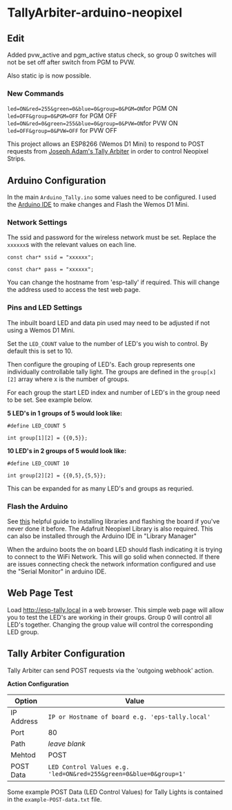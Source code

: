 # TallyArbiter-arduino-neopixel
## Edit 

Added pvw_active and pgm_active status check, so group 0 switches will not be set off after switch from PGM to PVW.

Also static ip is now possible.

### New Commands

`led=ON&red=255&green=0&blue=0&group=0&PGM=ON`for PGM ON
`led=OFF&group=0&PGM=OFF` for PGM OFF
`led=ON&red=0&green=255&blue=0&group=0&PVW=ON`for PVW ON
`led=OFF&group=0&PVW=OFF` for PVW OFF



This project allows an ESP8266 (Wemos D1 Mini) to respond to POST requests from [Joseph Adam's Tally Arbiter](https://github.com/josephdadams/TallyArbiter) in order to control Neopixel Strips.


## Arduino Configuration

In the main `Arduino_Tally.ino` some values need to be configured.
I used the [Arduino IDE](https://www.arduino.cc/en/software) to make changes and Flash the Wemos D1 Mini.

### Network Settings

The ssid and password for the wireless network must be set. Replace the `xxxxxx`s with the relevant values on each line.

`const char* ssid = "xxxxxx";`

`const char* pass = "xxxxxx";`

You can change the hostname from 'esp-tally' if required. This will change the address used to access the test web page.

### Pins and LED Settings

The inbuilt board LED and data pin used may need to be adjusted if not using a Wemos D1 Mini.

Set the `LED_COUNT` value to the number of LED's you wish to control. By default this is set to 10.

Then configure the grouping of LED's. Each group represents one individually controllable tally light.
The groups are defined in the `group[x][2]` array where x is the number of groups. 

For each group the start LED index and number of LED's in the group need to be set. See example below.

**5 LED's in 1 groups of 5 would look like:**

`#define LED_COUNT 5`

`int group[1][2] = {{0,5}};`

**10 LED's in 2 groups of 5 would look like:**

`#define LED_COUNT 10`

`int group[2][2] = {{0,5},{5,5}};`

This can be expanded for as many LED's and groups as requried. 

### Flash the Arduino

See [this](https://averagemaker.com/2018/03/wemos-d1-mini-setup.html) helpful guide to installing libraries and flashing the board if you've never done it before. The Adafruit Neopixel Library is also required. This can also be installed through the Arduino IDE in "Library Manager"

When the arduino boots the on board LED should flash indicating it is trying to connect to the WiFi Network. This will go solid when connected. If there are issues connecting check the network information configured and use the "Serial Monitor" in arduino IDE.

## Web Page Test 

Load <http://esp-tally.local> in a web browser. This simple web page will allow you to test the LED's are working in their groups. Group 0 will control all LED's together. Changing the group value will control the corresponding LED group.

## Tally Arbiter Configuration

Tally Arbiter can send POST requests via the 'outgoing webhook' action.

**Action Configuration**

| Option     | Value                                                             |
|------------|-------------------------------------------------------------------|
| IP Address | `IP or Hostname of board e.g. 'eps-tally.local'`                  |
| Port       | 80                                                                |
| Path       | *leave blank*                                                     |
| Mehtod     | POST                                                              |
| POST Data  | `LED Control Values e.g. 'led=ON&red=255&green=0&blue=0&group=1'` |

Some example POST Data (LED Control Values) for Tally Lights is contained in the `example-POST-data.txt` file.
